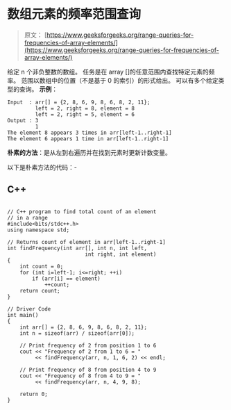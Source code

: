# 数组元素的频率范围查询

> 原文： [https://www.geeksforgeeks.org/range-queries-for-frequencies-of-array-elements/](https://www.geeksforgeeks.org/range-queries-for-frequencies-of-array-elements/)

给定 n 个非负整数的数组。 任务是在 array []的任意范围内查找特定元素的频率。 范围以数组中的位置（不是基于 0 的索引）的形式给出。 可以有多个给定类型的查询。
**示例**：

```
Input  : arr[] = {2, 8, 6, 9, 8, 6, 8, 2, 11};
         left = 2, right = 8, element = 8
         left = 2, right = 5, element = 6      
Output : 3
         1
The element 8 appears 3 times in arr[left-1..right-1]
The element 6 appears 1 time in arr[left-1..right-1]

```

**朴素的方法**：是从左到右遍历并在找到元素时更新计数变量。

以下是朴素方法的代码：-

## C++ 

```

// C++ program to find total count of an element 
// in a range 
#include<bits/stdc++.h> 
using namespace std; 

// Returns count of element in arr[left-1..right-1] 
int findFrequency(int arr[], int n, int left, 
                         int right, int element) 
{ 
    int count = 0; 
    for (int i=left-1; i<=right; ++i) 
        if (arr[i] == element) 
            ++count; 
    return count; 
} 

// Driver Code 
int main() 
{ 
    int arr[] = {2, 8, 6, 9, 8, 6, 8, 2, 11}; 
    int n = sizeof(arr) / sizeof(arr[0]); 

    // Print frequency of 2 from position 1 to 6 
    cout << "Frequency of 2 from 1 to 6 = "
         << findFrequency(arr, n, 1, 6, 2) << endl; 

    // Print frequency of 8 from position 4 to 9 
    cout << "Frequency of 8 from 4 to 9 = "
         << findFrequency(arr, n, 4, 9, 8); 

    return 0; 
} 

```